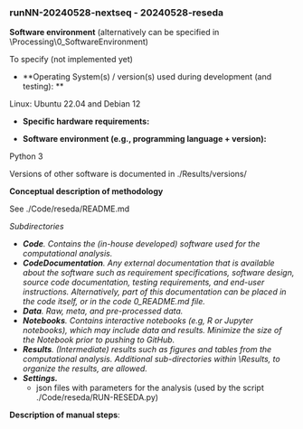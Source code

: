 ### runNN-20240528-nextseq - 20240528-reseda

**Software environment** (alternatively can be specified in \Processing\0_SoftwareEnvironment)

To specify (not implemented yet)

* **Operating System(s) / version(s) used during development (and testing): **

Linux: Ubuntu 22.04 and Debian 12

* **Specific hardware requirements:**

* **Software environment (e.g., programming language + version):** 

Python 3

Versions of other software is documented in ./Results/versions/

**Conceptual description of methodology** 

See ./Code/reseda/README.md

*Subdirectories*

* ***Code**. Contains the (in-house developed) software used for the computational analysis.*
* ***CodeDocumentation**. Any external documentation that is available about the software such as requirement specifications, software design, source code documentation, testing requirements, and end-user instructions. Alternatively, part of this documentation can be placed in the code itself, or in the code 0_README.md file.*
* ***Data**. Raw, meta, and pre-processed data.*
* ***Notebooks**. Contains interactive notebooks (e.g, R or Jupyter notebooks), which may include data and results. Minimize the size of the Notebook prior to pushing to GitHub.*
* ***Results**. (Intermediate) results such as figures and tables from the computational analysis. Additional sub-directories within \Results, to organize the results, are allowed.* 
* ***Settings.*** 
  * json files with parameters for the analysis (used by the script ./Code/reseda/RUN-RESEDA.py)


**Description of manual steps**:




